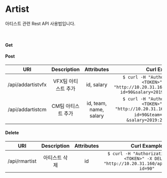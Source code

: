 # Artist
아티스트 관련 Rest API 사용법입니다.

<br>

#### Get

#### Post

| URI | Description | Attributes | Curl Example |
| :--: | :--: | :--: | :--: |
| /api/addartistvfx | VFX팀 아티스트 추가 | id, salary | `$ curl -H "Authorization: Basic <TOKEN>" -X POST "http://10.20.31.160/api/addartistvfx?id=90&salary=2019:2400,2020:2400"` |
| /api/addartistcm | CM팀 아티스트 추가 | id, team, name, salary | `$ curl -H "Authorization: Basic <TOKEN>" -X POST "http://10.20.31.160/api/addartistcm?id=90&team=3D&name=로드&salary=2019:2400,2020:2400"` |

#### Delete

| URI | Description | Attributes | Curl Example |
| :--: | :--: | :--: | :--: |
| /api/rmartist | 아티스트 삭제 | id | `$ curl -H "Authorization: Basic <TOKEN>" -X DELETE "http://10.20.31.160/api/rmartist?id=90"` |